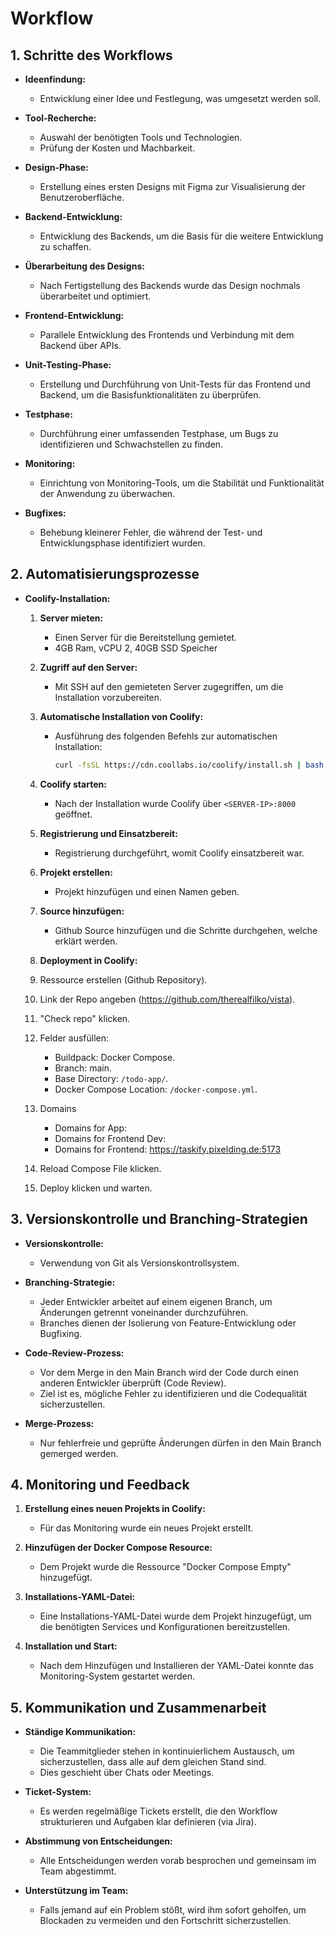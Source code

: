 # Workflow

## 1. Schritte des Workflows

- **Ideenfindung:**
  - Entwicklung einer Idee und Festlegung, was umgesetzt werden soll.

- **Tool-Recherche:**
  - Auswahl der benötigten Tools und Technologien.
  - Prüfung der Kosten und Machbarkeit.

- **Design-Phase:**
  - Erstellung eines ersten Designs mit Figma zur Visualisierung der Benutzeroberfläche.

- **Backend-Entwicklung:**
  - Entwicklung des Backends, um die Basis für die weitere Entwicklung zu schaffen.

- **Überarbeitung des Designs:**
  - Nach Fertigstellung des Backends wurde das Design nochmals überarbeitet und optimiert.

- **Frontend-Entwicklung:**
  - Parallele Entwicklung des Frontends und Verbindung mit dem Backend über APIs.

- **Unit-Testing-Phase:**
  - Erstellung und Durchführung von Unit-Tests für das Frontend und Backend, um die Basisfunktionalitäten zu überprüfen.

- **Testphase:**
  - Durchführung einer umfassenden Testphase, um Bugs zu identifizieren und Schwachstellen zu finden.

- **Monitoring:**
  - Einrichtung von Monitoring-Tools, um die Stabilität und Funktionalität der Anwendung zu überwachen.

- **Bugfixes:**
  - Behebung kleinerer Fehler, die während der Test- und Entwicklungsphase identifiziert wurden.


## 2. Automatisierungsprozesse

- **Coolify-Installation:**

  1. **Server mieten:**
     - Einen Server für die Bereitstellung gemietet.
     - 4GB Ram, vCPU 2, 40GB SSD Speicher

  2. **Zugriff auf den Server:**
     - Mit SSH auf den gemieteten Server zugegriffen, um die Installation vorzubereiten.

  3. **Automatische Installation von Coolify:**
     - Ausführung des folgenden Befehls zur automatischen Installation:
       ```bash
       curl -fsSL https://cdn.coollabs.io/coolify/install.sh | bash
       ```

  4. **Coolify starten:**
     - Nach der Installation wurde Coolify über `<SERVER-IP>:8000` geöffnet.

  5. **Registrierung und Einsatzbereit:**
     - Registrierung durchgeführt, womit Coolify einsatzbereit war.

  6. **Projekt erstellen:**
     - Projekt hinzufügen und einen Namen geben.

  7. **Source hinzufügen:**
     - Github Source hinzufügen und die Schritte durchgehen, welche erklärt werden.

  8. **Deployment in Coolify:**
    1. Ressource erstellen (Github Repository).
    2. Link der Repo angeben (https://github.com/therealfilko/vista).
    3. "Check repo" klicken.
    4. Felder ausfüllen:
       - Buildpack: Docker Compose.
       - Branch: main.
       - Base Directory: `/todo-app/`.
       - Docker Compose Location: `/docker-compose.yml`.
    5. Domains
       - Domains for App: 
       - Domains for Frontend Dev: 
       - Domains for Frontend: https://taskify.pixelding.de:5173
    6. Reload Compose File klicken.
    7. Deploy klicken und warten.

## 3. Versionskontrolle und Branching-Strategien

- **Versionskontrolle:**
  - Verwendung von Git als Versionskontrollsystem.

- **Branching-Strategie:**
  - Jeder Entwickler arbeitet auf einem eigenen Branch, um Änderungen getrennt voneinander durchzuführen.
  - Branches dienen der Isolierung von Feature-Entwicklung oder Bugfixing.

- **Code-Review-Prozess:**
  - Vor dem Merge in den Main Branch wird der Code durch einen anderen Entwickler überprüft (Code Review).
  - Ziel ist es, mögliche Fehler zu identifizieren und die Codequalität sicherzustellen.

- **Merge-Prozess:**
  - Nur fehlerfreie und geprüfte Änderungen dürfen in den Main Branch gemerged werden.

## 4. Monitoring und Feedback

1. **Erstellung eines neuen Projekts in Coolify:**
   - Für das Monitoring wurde ein neues Projekt erstellt.

2. **Hinzufügen der Docker Compose Resource:**
   - Dem Projekt wurde die Ressource "Docker Compose Empty" hinzugefügt.

3. **Installations-YAML-Datei:**
   - Eine Installations-YAML-Datei wurde dem Projekt hinzugefügt, um die benötigten Services und Konfigurationen bereitzustellen.

4. **Installation und Start:**
   - Nach dem Hinzufügen und Installieren der YAML-Datei konnte das Monitoring-System gestartet werden.

## 5. Kommunikation und Zusammenarbeit

- **Ständige Kommunikation:**
  - Die Teammitglieder stehen in kontinuierlichem Austausch, um sicherzustellen, dass alle auf dem gleichen Stand sind.
  - Dies geschieht über Chats oder Meetings.

- **Ticket-System:**
  - Es werden regelmäßige Tickets erstellt, die den Workflow strukturieren und Aufgaben klar definieren (via Jira).

- **Abstimmung von Entscheidungen:**
  - Alle Entscheidungen werden vorab besprochen und gemeinsam im Team abgestimmt.

- **Unterstützung im Team:**
  - Falls jemand auf ein Problem stößt, wird ihm sofort geholfen, um Blockaden zu vermeiden und den Fortschritt sicherzustellen.
